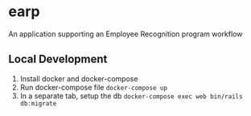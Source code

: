 # earp
An application supporting an Employee Recognition program workflow

## Local Development
1. Install docker and docker-compose
1. Run docker-compose file `docker-compose up`
1. In a separate tab, setup the db `docker-compose exec web bin/rails
   db:migrate`
